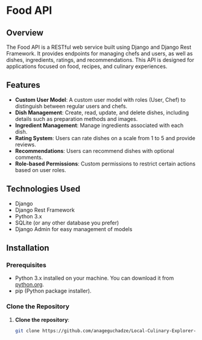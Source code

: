 # Food API

## Overview

The Food API is a RESTful web service built using Django and Django Rest Framework. It provides endpoints for managing chefs and users, as well as dishes, ingredients, ratings, and recommendations. This API is designed for applications focused on food, recipes, and culinary experiences.

## Features

- **Custom User Model**: A custom user model with roles (User, Chef) to distinguish between regular users and chefs.
- **Dish Management**: Create, read, update, and delete dishes, including details such as preparation methods and images.
- **Ingredient Management**: Manage ingredients associated with each dish.
- **Rating System**: Users can rate dishes on a scale from 1 to 5 and provide reviews.
- **Recommendations**: Users can recommend dishes with optional comments.
- **Role-based Permissions**: Custom permissions to restrict certain actions based on user roles.

## Technologies Used

- Django
- Django Rest Framework
- Python 3.x
- SQLite (or any other database you prefer)
- Django Admin for easy management of models

## Installation

### Prerequisites

- Python 3.x installed on your machine. You can download it from [python.org](https://www.python.org/downloads/).
- pip (Python package installer).

### Clone the Repository

1. **Clone the repository**:
   ```bash
   git clone https://github.com/anageguchadze/Local-Culinary-Explorer-API
